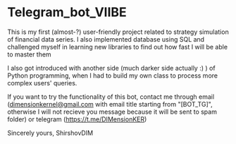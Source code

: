 # Telegram_bot_VIIBE

This is my first (almost-?) user-friendly project related to strategy simulation of financial data series. I also implemented database using SQL and challenged myself in learning new libraries to find out how fast I will be able to master them

I also got introduced with another side (much darker side actually :) ) of Python programming, when I had to build my own class to process more complex users' queries.

If you want to try the functionality of this bot, contact me through email (dimensionkernel@gmail.com with email title starting from "[BOT_TG]", otherwise I will not recieve you message because it will be sent to spam folder) or telegram (https://t.me/DIMensionKER)

Sincerely yours,
ShirshovDIM

